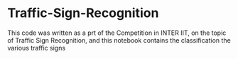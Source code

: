 # Traffic-Sign-Recognition

This code was written as a prt of the Competition in INTER IIT, on the topic of Traffic Sign Recognition, and this notebook contains the classification the various traffic signs
